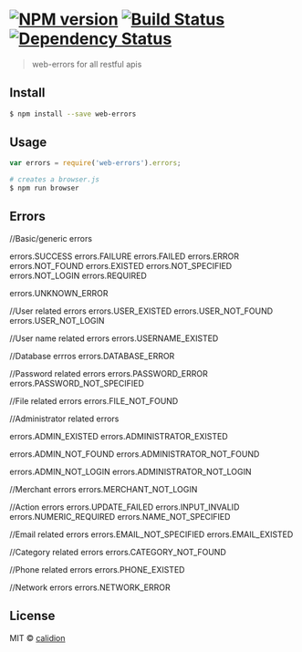 #  [![NPM version][npm-image]][npm-url] [![Build Status][travis-image]][travis-url] [![Dependency Status][daviddm-image]][daviddm-url]

> web-errors for all restful apis


## Install

```sh
$ npm install --save web-errors
```


## Usage

```js
var errors = require('web-errors').errors;

```

```sh
# creates a browser.js
$ npm run browser
```

## Errors


//Basic/generic errors

errors.SUCCESS
errors.FAILURE
errors.FAILED
errors.ERROR
errors.NOT_FOUND
errors.EXISTED
errors.NOT_SPECIFIED
errors.NOT_LOGIN
errors.REQUIRED

errors.UNKNOWN_ERROR

//User related errors
errors.USER_EXISTED
errors.USER_NOT_FOUND
errors.USER_NOT_LOGIN

//User name related errors
errors.USERNAME_EXISTED

//Database errros
errors.DATABASE_ERROR


//Password related errors
errors.PASSWORD_ERROR
errors.PASSWORD_NOT_SPECIFIED




//File related errors
errors.FILE_NOT_FOUND


//Administrator related errors

errors.ADMIN_EXISTED
errors.ADMINISTRATOR_EXISTED

errors.ADMIN_NOT_FOUND
errors.ADMINISTRATOR_NOT_FOUND


errors.ADMIN_NOT_LOGIN
errors.ADMINISTRATOR_NOT_LOGIN


//Merchant errors
errors.MERCHANT_NOT_LOGIN


//Action errors
errors.UPDATE_FAILED
errors.INPUT_INVALID
errors.NUMERIC_REQUIRED
errors.NAME_NOT_SPECIFIED


//Email related errors
errors.EMAIL_NOT_SPECIFIED
errors.EMAIL_EXISTED

//Category related errors
errors.CATEGORY_NOT_FOUND


//Phone related errors
errors.PHONE_EXISTED


//Network errors
errors.NETWORK_ERROR






## License

MIT © [calidion](blog.3gcnbeta.com)


[npm-image]: https://badge.fury.io/js/web-errors.svg
[npm-url]: https://npmjs.org/package/web-errors
[travis-image]: https://travis-ci.org/JSSDKCN/web-errors.svg?branch=master
[travis-url]: https://travis-ci.org/JSSDKCN/web-errors
[daviddm-image]: https://david-dm.org/JSSDKCN/web-errors.svg?theme=shields.io
[daviddm-url]: https://david-dm.org/JSSDKCN/web-errors
